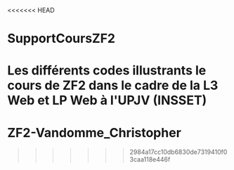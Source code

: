 <<<<<<< HEAD
# SupportCoursZF2
Les différents codes illustrants le cours de ZF2 dans le cadre de la L3 Web et LP Web à l'UPJV (INSSET) 
=======
# ZF2-Vandomme_Christopher
>>>>>>> 2984a17cc10db6830de7319410f03caa118e446f
